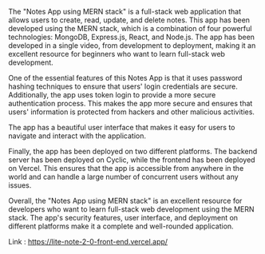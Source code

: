 
The "Notes App using MERN stack" is a full-stack web application that allows users to create, read, update, and delete notes. This app has been developed using the MERN stack, which is a combination of four powerful technologies: MongoDB, Express.js, React, and Node.js. The app has been developed in a single video, from development to deployment, making it an excellent resource for beginners who want to learn full-stack web development.

One of the essential features of this Notes App is that it uses password hashing techniques to ensure that users' login credentials are secure. Additionally, the app uses token login to provide a more secure authentication process. This makes the app more secure and ensures that users' information is protected from hackers and other malicious activities.

The app has a beautiful user interface that makes it easy for users to navigate and interact with the application. 

Finally, the app has been deployed on two different platforms. The backend server has been deployed on Cyclic, while the frontend has been deployed on Vercel. This ensures that the app is accessible from anywhere in the world and can handle a large number of concurrent users without any issues.

Overall, the "Notes App using MERN stack" is an excellent resource for developers who want to learn full-stack web development using the MERN stack. The app's security features, user interface, and deployment on different platforms make it a complete and well-rounded application.


Link : https://lite-note-2-0-front-end.vercel.app/
